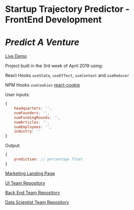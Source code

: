 # Startup Trajectory Predictor - FrontEnd Development

# _Predict A Venture_

[Live Demo](https://predict-a-venture.netlify.com/)

Project built in the 3rd week of April 2019 using:

React Hooks `useState`, `useEffect`, `useContext` and `useReducer`

NPM Hooks `useCookies` [react-cookie](https://www.npmjs.com/package/react-cookie)

User inputs:

```js
{
    headquarters: '',
    numFounders: '',
    numFundingRounds: '',
    numArticles: '',
    numEmployees: '',
    industry: ''
}
```

Output:
```js
{
    prediction: // percentage float
}
```

[Marketing Landing Page](https://bw-startup.github.io/User_Interface/)

[UI Team Repository](https://github.com/bw-startup/User_Interface)

[Back End Team Repository](https://github.com/bw-startup/Backend)

[Data Scientist Team Repository](https://github.com/bw-startup/Data_Science)
